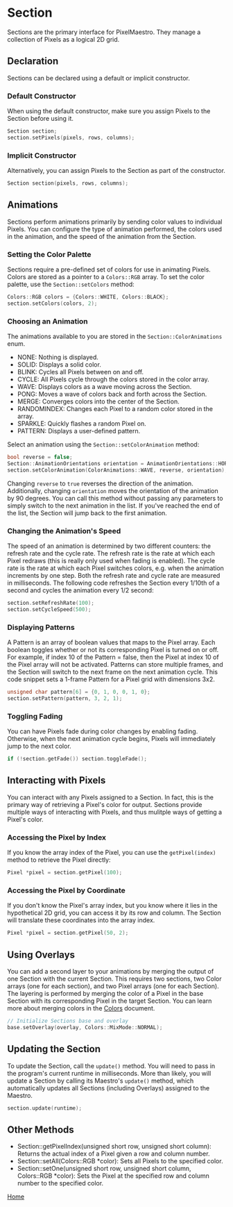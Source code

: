 # Section
Sections are the primary interface for PixelMaestro. They manage a collection of Pixels as a logical 2D grid.

## Declaration
Sections can be declared using a default or implicit constructor.

### Default Constructor
When using the default constructor, make sure you assign Pixels to the Section before using it.
```c++
Section section;
section.setPixels(pixels, rows, columns);
```

### Implicit Constructor
Alternatively, you can assign Pixels to the Section as part of the constructor.
```c++
Section section(pixels, rows, columns);
```

## Animations
Sections perform animations primarily by sending color values to individual Pixels. You can configure the type of animation performed, the colors used in the animation, and the speed of the animation from the Section.

### Setting the Color Palette
Sections require a pre-defined set of colors for use in animating Pixels. Colors are stored as a pointer to a `Colors::RGB` array. To set the color palette, use the `Section::setColors` method:
```c++
Colors::RGB colors = {Colors::WHITE, Colors::BLACK};
section.setColors(colors, 2);
```

### Choosing an Animation
The animations available to you are stored in the `Section::ColorAnimations` enum.
* NONE: Nothing is displayed.
* SOLID: Displays a solid color.
* BLINK: Cycles all Pixels between on and off.
* CYCLE: All Pixels cycle through the colors stored in the color array.
* WAVE: Displays colors as a wave moving across the Section.
* PONG: Moves a wave of colors back and forth across the Section.
* MERGE: Converges colors into the center of the Section.
* RANDOMINDEX: Changes each Pixel to a random color stored in the array.
* SPARKLE: Quickly flashes a random Pixel on.
* PATTERN: Displays a user-defined pattern.

Select an animation using the `Section::setColorAnimation` method:
```c++
bool reverse = false;
Section::AnimationOrientations orientation = AnimationOrientations::HORIZONTAL;
section.setColorAnimation(ColorAnimations::WAVE, reverse, orientation);
```
Changing `reverse` to `true` reverses the direction of the animation. Additionally, changing `orientation` moves the orientation of the animation by 90 degrees.
You can call this method without passing any parameters to simply switch to the next animation in the list. If you've reached the end of the list, the Section will jump back to the first animation.

### Changing the Animation's Speed
The speed of an animation is determined by two different counters: the refresh rate and the cycle rate. The refresh rate is the rate at which each Pixel redraws (this is really only used when fading is enabled). The cycle rate is the rate at which each Pixel switches colors, e.g. when the animation increments by one step. Both the refresh rate and cycle rate are measured in milliseconds. The following code refreshes the Section every 1/10th of a second and cycles the animation every 1/2 second:
```c++
section.setRefreshRate(100);
section.setCycleSpeed(500);
```

### Displaying Patterns
A Pattern is an array of boolean values that maps to the Pixel array. Each boolean toggles whether or not its corresponding Pixel is turned on or off. For example, if index 10 of the Pattern = false, then the Pixel at index 10 of the Pixel array will not be activated. Patterns can store multiple frames, and the Section will switch to the next frame on the next animation cycle.
This code snippet sets a 1-frame Pattern for a Pixel grid with dimensions 3x2.
```c++
unsigned char pattern[6] = {0, 1, 0, 0, 1, 0};
section.setPattern(pattern, 3, 2, 1);
```

### Toggling Fading
You can have Pixels fade during color changes by enabling fading. Otherwise, when the next animation cycle begins, Pixels will immediately jump to the next color.
```c++
if (!section.getFade()) section.toggleFade();
```

## Interacting with Pixels
You can interact with any Pixels assigned to a Section. In fact, this is the primary way of retrieving a Pixel's color for output. Sections provide multiple ways of interacting with Pixels, and thus mulitple ways of getting a Pixel's color.

### Accessing the Pixel by Index
If you know the array index of the Pixel, you can use the `getPixel(index)` method to retrieve the Pixel directly:
```c++
Pixel *pixel = section.getPixel(100);
```

### Accessing the Pixel by Coordinate
If you don't know the Pixel's array index, but you know where it lies in the hypothetical 2D grid, you can access it by its row and column. The Section will translate these coordinates into the array index.
```c++
Pixel *pixel = section.getPixel(50, 2);
```

## Using Overlays
You can add a second layer to your animations by merging the output of one Section with the current Section. This requires two sections, two Color arrays (one for each section), and two Pixel arrays (one for each Section). The layering is performed by merging the color of a Pixel in the base Section with its corresponding Pixel in the target Section.
You can learn more about merging colors in the [Colors](colors.md) document.
```c++
// Initialize Sections base and overlay
base.setOverlay(overlay, Colors::MixMode::NORMAL);
```

## Updating the Section
To update the Section, call the `update()` method. You will need to pass in the program's current runtime in milliseconds. More than likely, you will update a Section by calling its Maestro's `update()` method, which automatically updates all Sections (including Overlays) assigned to the Maestro.
```c++
section.update(runtime);
```

## Other Methods
* Section::getPixelIndex(unsigned short row, unsigned short column): Returns the actual index of a Pixel given a row and column number.
* Section::setAll(Colors::RGB \*color): Sets all Pixels to the specified color.
* Section::setOne(unsigned short row, unsigned short column, Colors::RGB *color): Sets the Pixel at the specified row and column number to the specified color.

[Home](README.md)
